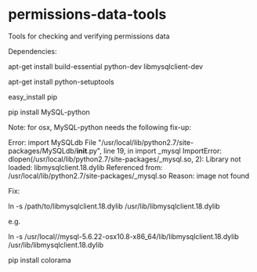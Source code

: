permissions-data-tools
======================

Tools for checking and verifying permissions data

Dependencies:

apt-get install build-essential python-dev libmysqlclient-dev

apt-get install python-setuptools

easy_install pip

pip install MySQL-python

Note: for osx, MySQL-python needs the following fix-up:

Error:
    import MySQLdb
  File "/usr/local/lib/python2.7/site-packages/MySQLdb/__init__.py", line 19, in <module>
    import _mysql
ImportError: dlopen(/usr/local/lib/python2.7/site-packages/_mysql.so, 2): Library not loaded: libmysqlclient.18.dylib
  Referenced from: /usr/local/lib/python2.7/site-packages/_mysql.so
  Reason: image not found

Fix:

ln -s /path/to/libmysqlclient.18.dylib /usr/lib/libmysqlclient.18.dylib

e.g.

ln -s /usr/local//mysql-5.6.22-osx10.8-x86_64/lib/libmysqlclient.18.dylib /usr/lib/libmysqlclient.18.dylib

pip install colorama
